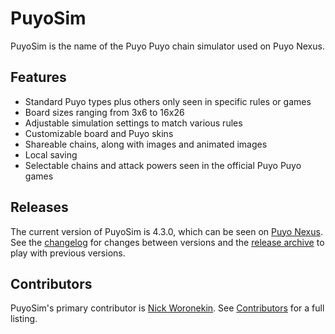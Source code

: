 # PuyoSim
PuyoSim is the name of the Puyo Puyo chain simulator used on Puyo Nexus.

## Features
* Standard Puyo types plus others only seen in specific rules or games
* Board sizes ranging from 3x6 to 16x26
* Adjustable simulation settings to match various rules
* Customizable board and Puyo skins
* Shareable chains, along with images and animated images
* Local saving
* Selectable chains and attack powers seen in the official Puyo Puyo games

## Releases
The current version of PuyoSim is 4.3.0, which can be seen on [Puyo Nexus](https://puyonexus.com/chainsim/). See the [changelog](CHANGELOG.md) for changes between versions and the [release archive](https://puyonexus.github.io/puyosim/releases/) to play with previous versions.

## Contributors
PuyoSim's primary contributor is [Nick Woronekin](https://github.com/nickworonekin). See [Contributors](https://github.com/puyonexus/puyosim/graphs/contributors) for a full listing.